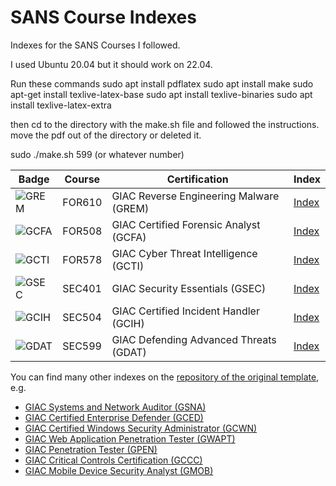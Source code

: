# SANS Course Indexes

Indexes for the SANS Courses I followed.

I used Ubuntu 20.04 but it should work on 22.04.

Run these commands
sudo apt install pdflatex
sudo apt install make
sudo apt-get install texlive-latex-base
sudo apt install texlive-binaries
sudo apt install texlive-latex-extra

then cd to the directory with the make.sh file and followed the instructions.
move the pdf out of the directory or deleted it.

sudo ./make.sh 599 (or whatever number)


| Badge | Course | Certification | Index |
| -- | -- | -- | -- |
| ![GREM](https://www.giac.org/images/design/custom/icons/certs/small/grem-gold.png) | FOR610 | GIAC Reverse Engineering Malware (GREM) | [Index](https://github.com/ancailliau/sans-indexes/blob/main/index-610.pdf) |
| ![GCFA](https://www.giac.org/images/design/custom/icons/certs/small/gcfa-gold.png) | FOR508 | GIAC Certified Forensic Analyst (GCFA) | [Index](https://github.com/ancailliau/sans-indexes/blob/main/index-508.pdf) |
| ![GCTI](https://www.giac.org/images/design/custom/icons/certs/small/gcti-gold.png) | FOR578 | GIAC Cyber Threat Intelligence (GCTI) | [Index](https://github.com/ancailliau/sans-indexes/blob/main/index-578.pdf) |
| ![GSEC](https://www.giac.org/images/design/custom/icons/certs/small/gsec-gold.png) | SEC401 | GIAC Security Essentials (GSEC) | [Index](https://github.com/ancailliau/sans-indexes/blob/main/index-401.pdf) |
| ![GCIH](https://www.giac.org/images/design/custom/icons/certs/small/gcih-gold.png) | SEC504 | GIAC Certified Incident Handler (GCIH) | [Index](https://github.com/ancailliau/sans-indexes/blob/main/index-504.pdf) |
| ![GDAT](https://www.giac.org/images/design/custom/icons/certs/small/gdat-gold.png) | SEC599 | GIAC Defending Advanced Threats (GDAT) | [Index](https://github.com/ancailliau/sans-indexes/blob/main/index-599.pdf) |

You can find many other indexes on the [repository of the original template](https://github.com/dhondta/tex-course-index-template/), e.g.

* [GIAC Systems and Network Auditor (GSNA)](https://github.com/dhondta/tex-course-index-template/blob/master/examples/sans/aud507.pdf)
* [GIAC Certified Enterprise Defender (GCED)](https://github.com/dhondta/tex-course-index-template/blob/master/examples/sans/sec501.pdf)
* [GIAC Certified Windows Security Administrator (GCWN)](https://github.com/dhondta/tex-course-index-template/blob/master/examples/sans/sec505.pdf)
* [GIAC Web Application Penetration Tester (GWAPT)](https://github.com/dhondta/tex-course-index-template/blob/master/examples/sans/sec542.pdf)
* [GIAC Penetration Tester (GPEN)](https://github.com/dhondta/tex-course-index-template/blob/master/examples/sans/sec560.pdf)
* [GIAC Critical Controls Certification (GCCC)](https://github.com/dhondta/tex-course-index-template/blob/master/examples/sans/sec566.pdf)
* [GIAC Mobile Device Security Analyst (GMOB)](https://github.com/dhondta/tex-course-index-template/blob/master/examples/sans/sec575.pdf)
